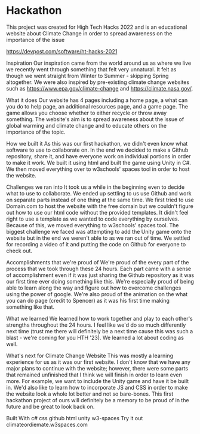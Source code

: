# Hackathon
This project was created for High Tech Hacks 2022 and is an educational website about Climate Change in order to spread awareness on the importance of the issue

https://devpost.com/software/ht-hacks-2021

Inspiration
Our inspiration came from the world around us as where we live we recently went through something that felt very unnatural. It felt as though we went straight from Winter to Summer - skipping Spring altogether. We were also inspired by pre-existing climate change websites such as https://www.epa.gov/climate-change and https://climate.nasa.gov/.

What it does
Our website has 4 pages including a home page, a what can you do to help page, an additional resources page, and a game page. The game allows you choose whether to either recycle or throw away something. The website's aim is to spread awareness about the issue of global warming and climate change and to educate others on the importance of the topic.

How we built it
As this was our first hackathon, we didn't even know what software to use to collaborate on. In the end we decided to make a Github repository, share it, and have everyone work on individual portions in order to make it work. We built it using html and built the game using Unity in C#. We then moved everything over to w3schools' spaces tool in order to host the website.

Challenges we ran into
It took us a while in the beginning even to decide what to use to collaborate. We ended up settling to us use Github and work on separate parts instead of one thing at the same time. We first tried to use Domain.com to host the website with the free domain but we couldn't figure out how to use our html code without the provided templates. It didn't feel right to use a template as we wanted to code everything by ourselves. Because of this, we moved everything to w3schools' spaces tool. The biggest challenge we faced was attempting to add the Unity game onto the website but in the end we weren't able to as we ran out of time. We settled for recording a video of it and putting the code on Github for everyone to check out.

Accomplishments that we're proud of
We're proud of the every part of the process that we took through these 24 hours. Each part came with a sense of accomplishment even if it was just sharing the Github repository as it was our first time ever doing something like this. We're especially proud of being able to learn along the way and figure out how to overcome challenges using the power of google. We're also proud of the animation on the what you can do page (credit to Spencer) as it was his first time making something like that.

What we learned
We learned how to work together and play to each other's strengths throughout the 24 hours. I feel like we'd do so much differently next time (trust me there will definitely be a next time cause this was such a blast - we're coming for you HTH '23). We learned a lot about coding as well.

What's next for Climate Change Website
This was mostly a learning experience for us as it was our first website. I don't know that we have any major plans to continue with the website; however, there were some parts that remained unfinished that I think we will finish in order to learn even more. For example, we want to include the Unity game and have it be built in. We'd also like to learn how to incorporate JS and CSS in order to make the website look a whole lot better and not so bare-bones. This first hackathon project of ours will definitely be a memory to be proud of in the future and be great to look back on.

Built With
c#
css
github
html
unity
w3-spaces
Try it out
 climateordiemate.w3spaces.com
